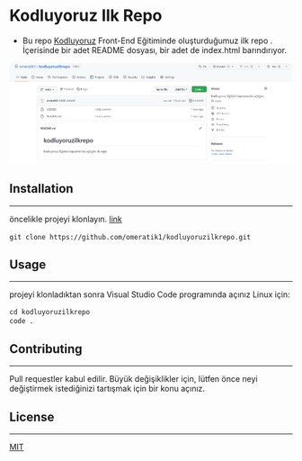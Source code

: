 # Kodluyoruz Ilk Repo 
- Bu repo [Kodluyoruz](https://kodluyoruz.org/tr/kodluyoruz/) Front-End Eğitiminde oluşturduğumuz ilk repo . İçerisinde bir adet README dosyası, bir adet de index.html barındırıyor. 


![Kodluyoruz Logo](https://raw.githubusercontent.com/omeratik1/kodluyoruzilkrepo/main/Screenshot%20(2).png) 
## Installation 
--- 
öncelikle projeyi klonlayın. [link](https://github.com/omeratik1/kodluyoruzilkrepo.git) 

`git clone https://github.com/omeratik1/kodluyoruzilkrepo.git`
 ## Usage 
 --- 
 projeyi klonladıktan sonra Visual Studio Code programında açınız Linux için: 
 ```
 cd kodluyoruzilkrepo
code .
```
  ## Contributing 
  --- 
  Pull requestler kabul edilir. Büyük değişiklikler için, lütfen önce neyi değiştirmek istediğinizi tartışmak için bir konu açınız. 
  ## License 
  --- 
  [MIT](https://choosealicense.com/licenses/mit/)
